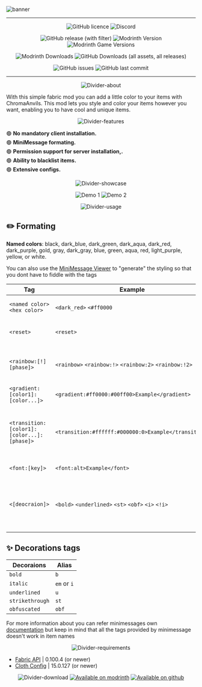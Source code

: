 ![banner](https://cdn.nat.gg/projects/chromaanvils/banner.png?v=1)

<hr/>

<div align="center">



![GitHub licence](https://img.shields.io/github/license/NATroutter/ChromaAnvils?style=for-the-badge&logo=github&foceupdate=1)
![Discord](https://img.shields.io/discord/256776363892015115?style=for-the-badge&label=Discord&logo=discord&foceupdate=1)  

![GitHub release (with filter)](https://img.shields.io/github/v/release/NATroutter/ChromaAnvils?style=for-the-badge&label=Latest%20Release&logo=github&foceupdate=4)
![Modrinth Version](https://img.shields.io/modrinth/v/chromaanvils?style=for-the-badge)
![Modrinth Game Versions](https://img.shields.io/modrinth/game-versions/chromaanvils?style=for-the-badge)


![Modrinth Downloads](https://img.shields.io/modrinth/dt/chromaanvils?style=for-the-badge&label=Modrinth%20Downloads)
![GitHub Downloads (all assets, all releases)](https://img.shields.io/github/downloads/NATroutter/ChromaAnvils/total?style=for-the-badge&label=Github%20Downloads)

![GitHub issues](https://img.shields.io/github/issues/NATroutter/ChromaAnvils?style=for-the-badge&logo=github&foceupdate=1)
![GitHub last commit](https://img.shields.io/github/last-commit/NATroutter/ChromaAnvils?style=for-the-badge&logo=github&foceupdate=1)

<hr/>

</div>

<div align="center" style="text-align: center;display:block; margin:auto;">

![Divider-about](https://cdn.nat.gg/projects/chromaanvils/divider/about.png)

</div>

With this simple fabric mod you can add a little color to your items with ChromaAnvils. This mod lets you style and color your items however you want, enabling you to have cool and unique items.

<div align="center" style="text-align: center;display:block; margin:auto;">

![Divider-features](https://cdn.nat.gg/projects/chromaanvils/divider/features.png)

</div>

🟢 **No mandatory client installation.**  
🟢 **MiniMessage formating.**  
🟢 **Permission support for server installation,.**  
🟢 **Ability to blacklist items.**  
🟢 **Extensive configs.**

<div align="center" style="text-align: center;display:block; margin:auto;">

![Divider-showcase](https://cdn.nat.gg/projects/chromaanvils/divider/showcase.png)

![Demo 1](https://cdn.nat.gg//projects/chromaanvils/demo.png?v=3)
![Demo 2](https://cdn.nat.gg//projects/chromaanvils/demo2.png?v=3)

</div>

<div align="center" style="text-align: center;display:block; margin:auto;">

![Divider-usage](https://cdn.nat.gg/projects/chromaanvils/divider/usage.png?v=1)

</div>

## ✏️ Formating

**Named colors**: black, dark_blue, dark_green, dark_aqua, dark_red, dark_purple, gold, gray, dark_gray, blue, green, aqua, red, light_purple, yellow, or white.

You can also use the [MiniMessage Viewer](https://webui.advntr.dev/) to "generate" the styling so that you dont have to fiddle with the tags


| Tag                                            | Example                                                                     | Description                                                                                                                                   |
|------------------------------------------------|-----------------------------------------------------------------------------|-----------------------------------------------------------------------------------------------------------------------------------------------|
| ```<named color>``` ```<hex color>```          | ```<dark_red>``` ```<#ff0000```                                             | Changes the color for next part of the text                                                                                                   |
| ```<reset>```                                  | ```<reset>```                                                               | Close all currently open tags, resetting color/decoration/etc.                                                                                |
| ```<rainbow:[!][phase]>```                     | ```<rainbow>``` ```<rainbow:!>``` ```<rainbow:2>``` ```<rainbow:!2>```      | ```!``` reverses the rainbow direction and ```phase``` shifts the rainbow starting point                                                      |
| ```<gradient:[color1]:[color...]>```           | ```<gradient:#ff0000:#00ff00>Example</gradient>```                          | Transitions between colors.                                                                                                                   |
| ```<transition:[color1]:[color...]:[phase]>``` | ```<transition:#ffffff:#000000:0>Example</transition>```                    | Transitions between colors. Similar to a gradient, but everything is the same color and the phase chooses that color                          |
| ```<font:[key]>```                             | ```<font:alt>Example</font>```                                              | Allows to change the font of the text                                                                                                         |
| ```<[deocraion]>```                            | ```<bold>``` ```<underlined>``` ```<st>``` ```<obf>``` ```<i>``` ```<!i>``` | Decorate the next part of the text. You can use ```!``` to reverse the decoration. Look at the decoration table below for all available tags. |

## ✨ Decorations tags
| Decoraions           | Alias                |
|----------------------|----------------------|
| ```bold```           | ```b```              |
| ```italic```         | ```em``` or ```i```  |
| ```underlined```     | ```u```              |
| ```strikethrough```  | ```st```             |
| ```obfuscated```     | ```obf```            |

For more information about you can refer minimessages own [documentation](https://docs.advntr.dev/minimessage/format.html) but keep in mind that all the tags provided by minimessage doesn't work in item names


<div align="center" style="text-align: center;display:block; margin:auto;">

![Divider-requirements](https://cdn.nat.gg/projects/chromaanvils/divider/requirements.png)

</div>

- [Fabric API](https://modrinth.com/mod/fabric-api) | 0.100.4 (or newer)
- [Cloth Config](https://modrinth.com/mod/cloth-config) | 15.0.127 (or newer)

<div align="center" style="text-align: center;display:block; margin:auto;">

![Divider-download](https://cdn.nat.gg/projects/chromaanvils/divider/download.png)
[![Available on modrinth](https://cdn.jsdelivr.net/npm/@intergrav/devins-badges@3/assets/cozy/available/modrinth_vector.svg)](https://modrinth.com/project/chromaanvils/versions)
[![Available on github](https://cdn.jsdelivr.net/npm/@intergrav/devins-badges@3/assets/cozy/available/github_vector.svg)](https://github.com/NATroutter/ChromaAnvils/releases)

</div>

